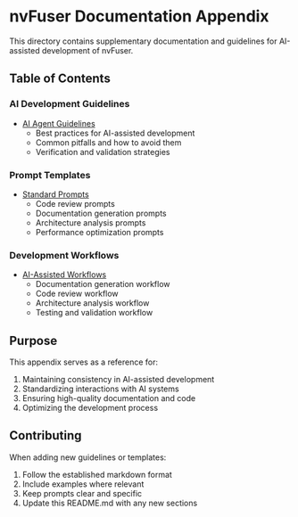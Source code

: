 # nvFuser Documentation Appendix

This directory contains supplementary documentation and guidelines for AI-assisted development of nvFuser.

## Table of Contents

### AI Development Guidelines
- [AI Agent Guidelines](ai-guidelines.md)
  - Best practices for AI-assisted development
  - Common pitfalls and how to avoid them
  - Verification and validation strategies

### Prompt Templates
- [Standard Prompts](prompt-templates.md)
  - Code review prompts
  - Documentation generation prompts
  - Architecture analysis prompts
  - Performance optimization prompts

### Development Workflows
- [AI-Assisted Workflows](ai-workflows.md)
  - Documentation generation workflow
  - Code review workflow
  - Architecture analysis workflow
  - Testing and validation workflow

## Purpose
This appendix serves as a reference for:
1. Maintaining consistency in AI-assisted development
2. Standardizing interactions with AI systems
3. Ensuring high-quality documentation and code
4. Optimizing the development process

## Contributing
When adding new guidelines or templates:
1. Follow the established markdown format
2. Include examples where relevant
3. Keep prompts clear and specific
4. Update this README.md with any new sections 